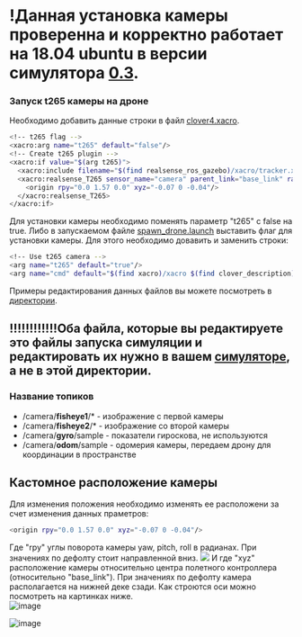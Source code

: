 # !Данная установка камеры проверенна и корректно работает на 18.04 ubuntu в версии симулятора [0.3](https://github.com/CopterExpress/clover_vm/releases/tag/v0.3).  
### Запуск t265 камеры на дроне ###
Необходимо добавить данные строки в файл [clover4.xacro]([drone/clover4.xacro](https://github.com/CopterExpress/clover/blob/master/clover_description/urdf/clover/clover4.xacro)).  
```bash
<!-- t265 flag -->
<xacro:arg name="t265" default="false"/>
<!-- Create t265 plugin -->
<xacro:if value="$(arg t265)">
  <xacro:include filename="$(find realsense_ros_gazebo)/xacro/tracker.xacro"/>
  <xacro:realsense_T265 sensor_name="camera" parent_link="base_link" rate="30.0">
    <origin rpy="0.0 1.57 0.0" xyz="-0.07 0 -0.04"/>
  </xacro:realsense_T265>
</xacro:if>
```
Для установки камеры необходимо поменять параметр "t265" с false на true. Либо в запускаемом файле [spawn_drone.launch](https://github.com/CopterExpress/clover/blob/master/clover_description/launch/spawn_drone.launch) выставить флаг для установки камеры. Для этого необходимо довавить и заменить строки:
```bash
<!-- Use t265 camera -->
<arg name="t265" default="true"/>
<arg name="cmd" default="$(find xacro)/xacro $(find clover_description)/urdf/clover/clover4.xacro main_camera:=$(arg main_camera) rangefinder:=$(arg rangefinder) led:=$(arg led) gps:=$(arg gps) maintain_camera_rate:=$(arg maintain_camera_rate) use_clover_physics:=$(arg use_clover_physics) t265:=$(arg t265)"/>
```
Примеры редактирования данных файлов вы можете посмотреть в [директории](drone/).
## !!!!!!!!!!!!Оба файла, которые вы редактируете это файлы запуска симуляции и редактировать их нужно в вашем [симуляторе]([drone/spawn_drone.launch](https://github.com/CopterExpress/clover/tree/master/clover_description)), а не в этой директории.
### Название топиков ###
* /camera/**fisheye1**/* - изображение с первой камеры
* /camera/**fisheye2**/* - изображение со второй камеры
* /camera/**gyro**/sample - показатели гироскова, не используются
* /camera/**odom**/sample - одомерия камеры, передаем дрону для координации в пространстве

## Кастомное расположение камеры
Для изменения положения необходимо изменять ее расположени за счет изменения данных праметров:
```bash
<origin rpy="0.0 1.57 0.0" xyz="-0.07 0 -0.04"/>
```
Где "rpy" углы поворота камеры yaw, pitch, roll в радианах. При значениях по дефолту стоит направленной вниз. 
<img src="https://user-images.githubusercontent.com/47917455/201782371-0ab02661-18cb-4a53-91b0-09c758f334c4.gif" style="zoom: 100%;" />
И где "xyz" расположение камеры относительно центра полетного контроллера (относительно "base_link"). При значениях по дефолту камера располагается на нижней деке сзади. Как строются оси можно посмотреть на картинках ниже.  
![image](https://user-images.githubusercontent.com/47917455/201780537-d0264b4c-0663-4596-9c05-cd7bb48d3bc8.png)

![image](https://user-images.githubusercontent.com/47917455/201781249-8f758745-4e76-4020-87bd-f628db2fad0d.png)
